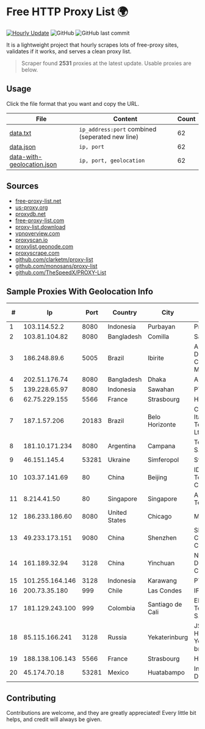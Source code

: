 
# Free HTTP Proxy List 🌍

[![Hourly Update](https://github.com/mertguvencli/http-proxy-list/actions/workflows/main.yml/badge.svg?branch=main)](https://github.com/mertguvencli/http-proxy-list/actions/workflows/main.yml)
![GitHub](https://img.shields.io/github/license/mertguvencli/http-proxy-list)
![GitHub last commit](https://img.shields.io/github/last-commit/mertguvencli/http-proxy-list)

It is a lightweight project that hourly scrapes lots of free-proxy sites, validates if it works, and serves a clean proxy list.


> Scraper found **2531** proxies at the latest update. Usable proxies are below.

## Usage

Click the file format that you want and copy the URL.


|File|Content|Count|
|----|-------|-----|
|[data.txt](https://raw.githubusercontent.com/mertguvencli/http-proxy-list/main/proxy-list/data.txt)|`ip_address:port` combined (seperated new line)|62|
|[data.json](https://raw.githubusercontent.com/mertguvencli/http-proxy-list/main/proxy-list/data.json)|`ip, port`|62|
|[data-with-geolocation.json](https://raw.githubusercontent.com/mertguvencli/http-proxy-list/main/proxy-list/data-with-geolocation.json)|`ip, port, geolocation`|62|

## Sources

* [free-proxy-list.net](https://free-proxy-list.net)
* [us-proxy.org](https://www.us-proxy.org)
* [proxydb.net](http://proxydb.net)
* [free-proxy-list.com](https://free-proxy-list.com/?page=&port=&type%5B%5D=http&type%5B%5D=https&up_time=0&search=Search)
* [proxy-list.download](https://www.proxy-list.download/HTTP)
* [vpnoverview.com](https://vpnoverview.com/privacy/anonymous-browsing/free-proxy-servers)
* [proxyscan.io](https://www.proxyscan.io)
* [proxylist.geonode.com](https://proxylist.geonode.com/api/proxy-list?limit=300&page=1&sort_by=lastChecked&sort_type=desc&protocols=http,https)
* [proxyscrape.com](https://api.proxyscrape.com/v2/?request=displayproxies&protocol=http&timeout=10000&country=all&ssl=all&anonymity=all)
* [github.com/clarketm/proxy-list](https://raw.githubusercontent.com/clarketm/proxy-list/master/proxy-list-raw.txt)
* [github.com/monosans/proxy-list](https://raw.githubusercontent.com/monosans/proxy-list/main/proxies/http.txt)
* [github.com/TheSpeedX/PROXY-List](https://raw.githubusercontent.com/TheSpeedX/PROXY-List/master/http.txt)


## Sample Proxies With Geolocation Info

|#|Ip|Port|Country|City|Internet Service Provider|
|-|--|----|-------|----|-------------------------|
|1|103.114.52.2|8080|Indonesia|Purbayan|Proxy-registered|
|2|103.81.104.82|8080|Bangladesh|Comilla|Sajid Trading Ltd|
|3|186.248.89.6|5005|Brazil|Ibirite|AMERICAN TOWER DO BRASIL-COMUNICAÔÔO MULTIMÔDIA LT|
|4|202.51.176.74|8080|Bangladesh|Dhaka|ADN Telecom Ltd.|
|5|139.228.65.97|8080|Indonesia|Sawahan|PT. First Media, Tbk|
|6|62.75.229.155|5566|France|Strasbourg|Host Europe GmbH|
|7|187.1.57.206|20183|Brazil|Belo Horizonte|Companhia Itabirana TelecomunicaÔÔes Ltda|
|8|181.10.171.234|8080|Argentina|Campana|Telecom Argentina S.A.|
|9|46.151.145.4|53281|Ukraine|Simferopol|Swift Trace ltd.|
|10|103.37.141.69|80|China|Beijing|IDC, China Telecommunications Corporation|
|11|8.214.41.50|80|Singapore|Singapore|Alibaba (US) Technology Co., Ltd.|
|12|186.233.186.60|8080|United States|Chicago|Maxihost LTDA|
|13|49.233.173.151|9080|China|Shenzhen|Shenzhen Tencent Computer Systems Company Limited|
|14|161.189.32.94|3128|China|Yinchuan|Ningxia West Cloud Data Technology Co.Ltd.|
|15|101.255.164.146|3128|Indonesia|Karawang|PT Remala Abadi|
|16|200.73.35.180|999|Chile|Las Condes|IFX Corporation|
|17|181.129.243.100|999|Colombia|Santiago de Cali|EPM Telecomunicaciones S.A. E.S.P.|
|18|85.115.166.241|3128|Russia|Yekaterinburg|JSC "ER-Telecom Holding" Yekaterinburg branch|
|19|188.138.106.143|5566|France|Strasbourg|Host Europe GmbH|
|20|45.174.70.18|53281|Mexico|Huatabampo|Index Datacom S.a. De C.V.|



## Contributing

Contributions are welcome, and they are greatly appreciated! Every
little bit helps, and credit will always be given.

